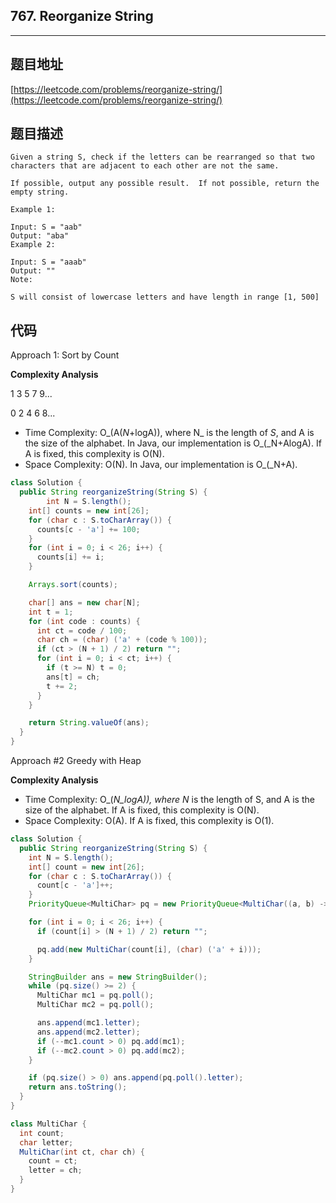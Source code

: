 ## 767. Reorganize String

----
## 题目地址

[https://leetcode.com/problems/reorganize-string/](https://leetcode.com/problems/reorganize-string/)

## 题目描述

```text
Given a string S, check if the letters can be rearranged so that two characters that are adjacent to each other are not the same.

If possible, output any possible result.  If not possible, return the empty string.

Example 1:

Input: S = "aab"
Output: "aba"
Example 2:

Input: S = "aaab"
Output: ""
Note:

S will consist of lowercase letters and have length in range [1, 500]
```

## 代码

Approach 1: Sort by Count

**Complexity Analysis**

1 3 5 7 9...

0 2 4 6 8...

* Time Complexity: O_\(A\(_N_+logA\)\), where N_ is the length of _S_, and A is the size of the alphabet. In Java, our implementation is O_\(_N+AlogA\). If A is fixed, this complexity is O\(N\).
* Space Complexity: O\(N\). In Java, our implementation is O_\(_N+A\).

```java
class Solution {
  public String reorganizeString(String S) {
        int N = S.length();
    int[] counts = new int[26];
    for (char c : S.toCharArray()) {
      counts[c - 'a'] += 100;
    }
    for (int i = 0; i < 26; i++) {
      counts[i] += i;
    }

    Arrays.sort(counts);

    char[] ans = new char[N];
    int t = 1;
    for (int code : counts) {
      int ct = code / 100;
      char ch = (char) ('a' + (code % 100));
      if (ct > (N + 1) / 2) return "";
      for (int i = 0; i < ct; i++) {
        if (t >= N) t = 0;
        ans[t] = ch;
        t += 2;
      }
    }

    return String.valueOf(ans);
  }
}
```

Approach \#2 Greedy with Heap

**Complexity Analysis**

* Time Complexity: O_\(_N_logA\)\), where N_ is the length of S, and A is the size of the alphabet. If A is fixed, this complexity is O\(N\).
* Space Complexity: O\(A\). If A is fixed, this complexity is O\(1\).

```java
class Solution {
  public String reorganizeString(String S) {
    int N = S.length();
    int[] count = new int[26];
    for (char c : S.toCharArray()) {
      count[c - 'a']++;
    }
    PriorityQueue<MultiChar> pq = new PriorityQueue<MultiChar((a, b) -> a.count == b.count ? a.letter - b.letter : b.count - a.count);

    for (int i = 0; i < 26; i++) {
      if (count[i] > (N + 1) / 2) return "";

      pq.add(new MultiChar(count[i], (char) ('a' + i)));
    }

    StringBuilder ans = new StringBuilder();
    while (pq.size() >= 2) {
      MultiChar mc1 = pq.poll();
      MultiChar mc2 = pq.poll();

      ans.append(mc1.letter);
      ans.append(mc2.letter);
      if (--mc1.count > 0) pq.add(mc1);
      if (--mc2.count > 0) pq.add(mc2);
    }

    if (pq.size() > 0) ans.append(pq.poll().letter);
    return ans.toString();
  }
}

class MultiChar {
  int count;
  char letter;
  MultiChar(int ct, char ch) {
    count = ct;
    letter = ch;
  }
}
```

